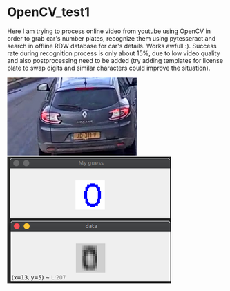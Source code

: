 # OpenCV_test1
Here I am trying to process online video from youtube using OpenCV in order to grab car's number plates, recognize them using pytesseract and search in offline RDW database for car's details. Works awfull :). Success rate during recognition process is only about 15%, due to low video quality and also postprocessing need to be added (try adding templates for license plate to swap digits and similar characters could improve the situation). 


<img src="car.png">

<img src='Screenshot%20from%202020-12-23%2016-10-46.png'>
